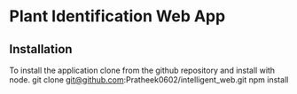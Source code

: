 # Plant Identification Web App 
## Installation
To install the application clone from the github repository and install with node.
    git clone git@github.com:Pratheek0602/intelligent_web.git
    npm install



